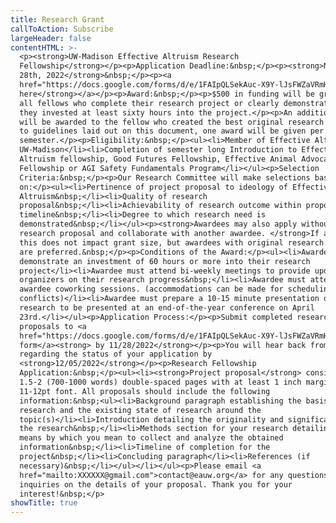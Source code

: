 ```yaml
---
title: Research Grant
callToAction: Subscribe
largeHeader: false
contentHTML: >-
  <p><strong>UW-Madison Effective Altruism Research
  Fellowship</strong></p><p>Application Deadline:&nbsp;</p><p><strong>November
  28th, 2022</strong>&nbsp;</p><p><a
  href="https://docs.google.com/forms/d/e/1FAIpQLSekAuc-X9Y-lJsFWZaVRmHQBxqCNVa9qNMBG85PFQ8vjwXVGA/viewform?usp=sf_link"><strong>Apply
  here</strong></a></p><p>Award:&nbsp;</p><p>$500 in funding will be granted to
  all fellows who complete their research project or clearly demonstrate that
  they invested at least sixty hours into the project.</p><p>An additional $500
  will be awarded to the fellow who created the best original research according
  to guidelines laid out on this document, one award will be given per
  semester.</p><p>Eligibility:&nbsp;</p><ul><li>Member of Effective Altruism
  UW-Madison</li><li>Completion of semester long Introduction to Effective
  Altruism fellowship, Good Futures Fellowship, Effective Animal Advocacy
  Fellowship or AGI Safety Fundamentals Program</li></ul><p>Selection
  Criteria:&nbsp;</p><p>Our Research Committee will make selections based
  on:</p><ul><li>Pertinence of project proposal to ideology of Effective
  Altruism&nbsp;</li><li>Quality of research
  proposal&nbsp;</li><li>Achievability of research outcome within proposed
  timeline&nbsp;</li><li>Degree to which research need is
  demonstrated&nbsp;</li></ul><p><strong>Awardees may also apply without a
  research proposal and collaborate with another awardee. </strong>If accepted
  this does not impact grant size, but awardees with original research proposals
  are preferred.&nbsp;</p><p>Conditions of the Award:</p><ul><li>Awardee must
  demonstrate an investment of 60 hours or more into their research
  project</li><li>Awardee must attend bi-weekly meetings to provide updates to
  organizers on their research progress&nbsp;</li><li>Awardee must attend weekly
  awardee coworking sessions. (accommodations can be made for scheduling
  conflicts)</li><li>Awardee must prepare a 10-15 minute presentation on their
  research to be presented at an end-of-the-year conference on April
  23rd.</li></ul><p>Application Process:</p><p>Submit completed research
  proposals to <a
  href="https://docs.google.com/forms/d/e/1FAIpQLSekAuc-X9Y-lJsFWZaVRmHQBxqCNVa9qNMBG85PFQ8vjwXVGA/viewform?usp=sf_link">this
  form</a><strong> by 11/28/2022</strong></p><p>You will hear back from us
  regarding the status of your application by
  <strong>12/05/2022</strong></p><p>Research Fellowship
  Application:&nbsp;</p><ul><li><strong>Project proposal</strong> consisting of
  1.5-2 (700-1000 words) double-spaced pages with at least 1 inch margins and
  11-12pt font. All proposals should include the following
  information:&nbsp;<ul><li>Background paragraph establishing the basis for your
  research and the existing state of research around the
  topic(s)</li><li>Introduction detailing the originality and significance of
  the research&nbsp;</li><li>Methods section for your research detailing the
  means by which you mean to collect and analyze the obtained
  information&nbsp;</li><li>Timeline of completion for the
  project&nbsp;</li><li>Concluding paragraph</li><li>References (if
  necessary)&nbsp;</li></ul></li></ul><p>Please email <a
  href="mailto:XXXXXX@gmail.com">contact@eauw.org</a> for any questions or
  inquiries on the details of your proposal. Thank you for your
  interest!&nbsp;</p>
showTitle: true
---
```

